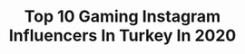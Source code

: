 ---
title: Top 10 Gaming Instagram Influencers In Turkey In 2020
description: >-
  Find top gaming Instagram influencers in Turkey in 2020. Most popular hashtags: #gaming #gamer #evdekal #photography.
platform: Instagram
profiles:
  - username: "deputyaruuu"
    fullname: >-
      ARUUU 狼
    location: "Turkey"
    followers: 31768
    engagement: 1151
    commentsToLikes: 0.012423
    id: ck0vvt8y5qnuc0i19p4prt3f4
    verified: false
    hashtags: "#horror, #expresslife, #sponsored, #callofdutymodernwarfare"
  - username: "mustafak"
    fullname: >-
      Mustafa Ak
    location: "Turkey"
    followers: 254731
    engagement: 806
    commentsToLikes: 0.025894
    id: ck0txr86tk8fm0i19iqkl2qdj
    verified: true
    hashtags: "#10kas, #hepyenikafalar, #csgo, #pillowchallenge"
  - username: "dadokurdish"
    fullname: >-
      👑SHERE~KURDA👑
    location: "Turkey"
    followers: 50460
    engagement: 684
    commentsToLikes: 0.028507
    id: ck14lb45qtrhn0i19m953vhnq
    verified: false
    hashtags: "#pubgfunnymoments, #pubgwtf, #rockstareditor, #fortnite"
  - username: "gizemmmblogg"
    fullname: >-
      H O M E B L O G I Z E M
    location: "Turkey"
    followers: 7740
    engagement: 1104
    commentsToLikes: 0.064670
    id: ck8td4lko1uiz0j78ec0vfash
    verified: false
    hashtags: "#gaming, #ortak, #gri, #evdekorasyonu"
  - username: "yigitdoluyt"
    fullname: >-
      Yiğit Dolu 👻
    location: "Turkey"
    followers: 32736
    engagement: 397
    commentsToLikes: 0.119882
    id: ck0vyukbx5ugi0i19gzyhap3i
    verified: false
    hashtags: "#counterstrike, #zulagalaksisi, #yi, #csgoturkiye"
  - username: "carblogturkiye"
    fullname: >-
      CarBlogTurkiye
    location: "Turkey"
    followers: 196872
    engagement: 161
    commentsToLikes: 0.012846
    id: ck5zyqo30acny0i1438ts5wnn
    verified: false
    hashtags: "#bmw, #velvet, #bmw8, #carporn"
  - username: "tech_raptor"
    fullname: >-
      Tech Raptor 🦖™
    location: "Turkey"
    followers: 163264
    engagement: 308
    commentsToLikes: 0.014524
    id: ck6tuwx5sivyr0j71dhiya912
    verified: false
    hashtags: "#gamerforlife, #gamer, #gamingpc, #pcmasterrace"
  - username: "73x5"
    fullname: >-
      73x5™
    location: "Turkey"
    followers: 23427
    engagement: 266
    commentsToLikes: 0.007502
    id: ck6uhr50ear7v0j71fp54detu
    verified: false
    hashtags: "#corona, #mural, #stf459, #cinematic"
  - username: "hell_raton"
    fullname: >-
      Manuelito
    location: "Turkey"
    followers: 128868
    engagement: 1730
    commentsToLikes: 0.008690
    id: ck0vwd33at5jg0i193efafpv6
    verified: true
    hashtags: ""
  - username: "brawlstarstrr"
    fullname: >-
      Brawl Stars Türkiye (38,4B)
    location: "Turkey"
    followers: 38490
    engagement: 416
    commentsToLikes: 0.072327
    id: ck8t173cmunk60j78ckxvaclb
    verified: false
    hashtags: "#clashroyale, #brawlstars, #brawltvturkey, #brawlstarstvturkiye"
---